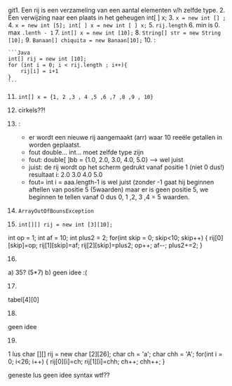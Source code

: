 git1. Een rij is een verzameling van een aantal elementen v/h zelfde type.
2. Een verwijzing naar een plaats in het geheugen int[ ] x;
3. `x = new int [] ;`
4. `x = new int [5]; int[ ] x = new int [ ] x;`
5. `rij.length`
6. min is 0. max `.lenth - 1`
7. `int[] x = new int [10];`
8. `String[] str = new String [10];`
9. `Banaan[] chiquita = new Banaan[10];`
10. :
	
	```Java
	int[] rij = new int [10];
	for (int i = 0; i < rij.length ; i++){
		rij[i] = i+1
	}
	```

11. `int[] x = {1, 2 ,3 , 4 ,5 ,6 ,7 ,8 ,9 , 10}`
12. cirkels??!
13. :
	* er wordt een nieuwe rij aangemaakt (arr) waar 10 reeële getallen in worden geplaatst.
	* fout double… int… moet zelfde type zijn
	* fout: double[ ]bb = {1.0, 2.0, 3.0, 4.0, 5.0} —> wel juist
	* juist: de rij wordt op het scherm gedrukt vanaf positie 1 (niet 0 dus!) resultaat i: 2.0 3.0 4.0 5.0
	* fout= int i = aaa.length-1 is wel juist (zonder -1 gaat hij beginnen aftellen van positie 5 (5waarden) maar er is geen positie 5, we beginnen te tellen vanaf 0 dus 0, 1 ,2, 3 ,4 = 5 waarden. 

14.	`ArrayOutOfBounsException`  
15.	`int[][] rij = new int [3][10];`
	
int op = 1;
int af = 10;
int plus2 = 2;
for(int skip = 0; skip<10; skip++) {
	rij[0][skip]=op;
	rij[1][skip]=af;
	rij[2][skip]=plus2;
	op++;
	af--;
	plus2+=2;
}

16.
a)	35? (5*7)
b) 	geen idee :(

17.	
tabel[4][0]

18.
geen idee

19.
1 lus
char [][] rij = new char [2][26];
char ch = 'a';
char chh = 'A';
for(int i = 0; i<26; i++) {
	rij[0][i]=ch;
	rij[1][i]=chh;
	ch++;
	chh++;
}

geneste lus geen idee
syntax wtf??